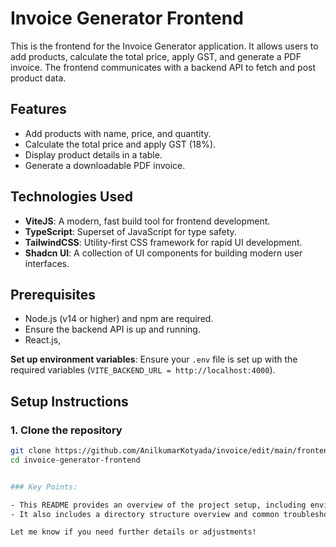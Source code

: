 # Invoice Generator Frontend

This is the frontend for the Invoice Generator application. It allows users to add products, calculate the total price, apply GST, and generate a PDF invoice. The frontend communicates with a backend API to fetch and post product data.

## Features

- Add products with name, price, and quantity.
- Calculate the total price and apply GST (18%).
- Display product details in a table.
- Generate a downloadable PDF invoice.

## Technologies Used

- **ViteJS**: A modern, fast build tool for frontend development.
- **TypeScript**: Superset of JavaScript for type safety.
- **TailwindCSS**: Utility-first CSS framework for rapid UI development.
- **Shadcn UI**: A collection of UI components for building modern user interfaces.


## Prerequisites

- Node.js (v14 or higher) and npm are required.
- Ensure the backend API is up and running.
- React.js,

**Set up environment variables**: Ensure your `.env` file is set up with the required variables 
(`VITE_BACKEND_URL = http://localhost:4000`).

## Setup Instructions

### 1. Clone the repository

```bash
git clone https://github.com/AnilkumarKotyada/invoice/edit/main/frontend
cd invoice-generator-frontend


### Key Points:

- This README provides an overview of the project setup, including environment variable configuration for connecting to the backend, installation steps, and available commands.
- It also includes a directory structure overview and common troubleshooting tips.

Let me know if you need further details or adjustments!
